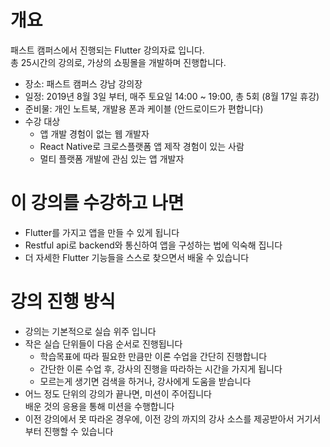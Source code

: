 # 개요
패스트 캠퍼스에서 진행되는 Flutter 강의자료 입니다.  
총 25시간의 강의로, 가상의 쇼핑몰을 개발하며 진행합니다.  

- 장소: 패스트 캠퍼스 강남 강의장
- 일정: 2019년 8월 3일 부터, 매주 토요일 14:00 ~ 19:00, 총 5회 (8월 17일 휴강)
- 준비물: 개인 노트북, 개발용 폰과 케이블 (안드로이드가 편합니다)
- 수강 대상
  - 앱 개발 경험이 없는 웹 개발자
  - React Native로 크로스플랫폼 앱 제작 경험이 있는 사람
  - 멀티 플랫폼 개발에 관심 있는 앱 개발자

# 이 강의를 수강하고 나면
- Flutter를 가지고 앱을 만들 수 있게 됩니다
- Restful api로 backend와 통신하여 앱을 구성하는 법에 익숙해 집니다
- 더 자세한 Flutter 기능들을 스스로 찾으면서 배울 수 있습니다

# 강의 진행 방식
- 강의는 기본적으로 실습 위주 입니다
- 작은 실습 단위들이 다음 순서로 진행됩니다
  - 학습목표에 따라 필요한 만큼만 이론 수업을 간단히 진행합니다
  - 간단한 이론 수업 후, 강사의 진행을 따라하는 시간을 가지게 됩니다
  - 모르는게 생기면 검색을 하거나, 강사에게 도움을 받습니다
- 어느 정도 단위의 강의가 끝나면, 미션이 주어집니다  
  배운 것의 응용을 통해 미션을 수행합니다
- 이전 강의에서 못 따라온 경우에, 이전 강의 까지의 강사 소스를 제공받아서 거기서 부터 진행할 수 있습니다